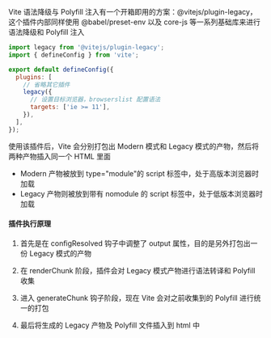 Vite 语法降级与 Polyfill 注入有一个开箱即用的方案：@vitejs/plugin-legacy，这个插件内部同样使用 @babel/preset-env 以及 core-js 等一系列基础库来进行语法降级和 Polyfill 注入

```js
import legacy from '@vitejs/plugin-legacy';
import { defineConfig } from 'vite';

export default defineConfig({
  plugins: [
    // 省略其它插件
    legacy({
      // 设置目标浏览器，browserslist 配置语法
      targets: ['ie >= 11'],
    }),
  ],
});
```

使用该插件后，Vite 会分别打包出 Modern 模式和 Legacy 模式的产物，然后将两种产物插入同一个 HTML 里面

- Modern 产物被放到 type="module"的 script 标签中，处于高版本浏览器时加载
- Legacy 产物则被放到带有 nomodule 的 script 标签中，处于低版本浏览器时加载

#### 插件执行原理

1. 首先是在 configResolved 钩子中调整了 output 属性，目的是另外打包出一份 Legacy 模式的产物

2. 在 renderChunk 阶段，插件会对 Legacy 模式产物进行语法转译和 Polyfill 收集

3. 进入 generateChunk 钩子阶段，现在 Vite 会对之前收集到的 Polyfill 进行统一的打包

4. 最后将生成的 Legacy 产物及 Polyfill 文件插入到 html 中
